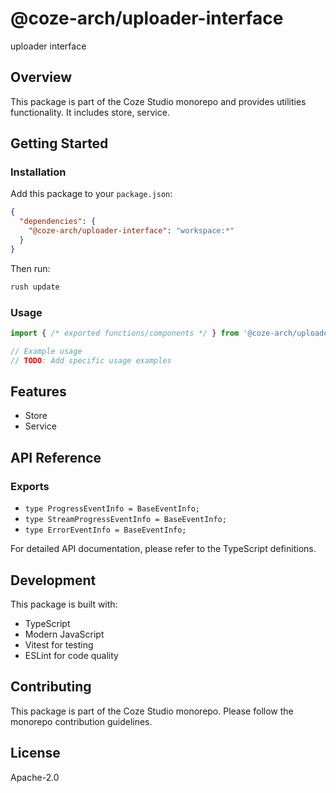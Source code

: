 # @coze-arch/uploader-interface

uploader interface

## Overview

This package is part of the Coze Studio monorepo and provides utilities functionality. It includes store, service.

## Getting Started

### Installation

Add this package to your `package.json`:

```json
{
  "dependencies": {
    "@coze-arch/uploader-interface": "workspace:*"
  }
}
```

Then run:

```bash
rush update
```

### Usage

```typescript
import { /* exported functions/components */ } from '@coze-arch/uploader-interface';

// Example usage
// TODO: Add specific usage examples
```

## Features

- Store
- Service

## API Reference

### Exports

- `type ProgressEventInfo = BaseEventInfo;`
- `type StreamProgressEventInfo = BaseEventInfo;`
- `type ErrorEventInfo = BaseEventInfo;`


For detailed API documentation, please refer to the TypeScript definitions.

## Development

This package is built with:

- TypeScript
- Modern JavaScript
- Vitest for testing
- ESLint for code quality

## Contributing

This package is part of the Coze Studio monorepo. Please follow the monorepo contribution guidelines.

## License

Apache-2.0
